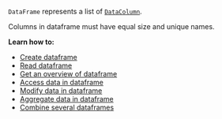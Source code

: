 [//]: # (title: DataFrame)

`DataFrame` represents a list of [`DataColumn`](DataColumn.md).

Columns in dataframe must have equal size and unique names.

**Learn how to:**
- [Create dataframe](createDataFrame.md)
- [Read dataframe](read.md)
- [Get an overview of dataframe](info.md)
- [Access data in dataframe](access.md)
- [Modify data in dataframe](modify.md)
- [Aggregate data in dataframe](aggregate.md)
- [Combine several dataframes](multipleDataFrames.md)
